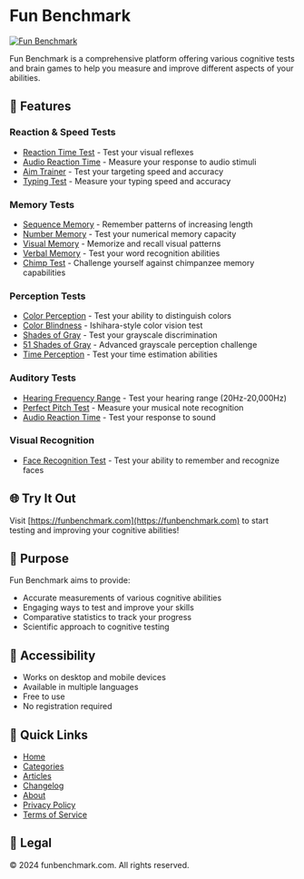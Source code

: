 # Fun Benchmark

[![Fun Benchmark](https://funbenchmark.com/images/logo.png)](https://funbenchmark.com)

Fun Benchmark is a comprehensive platform offering various cognitive tests and brain games to help you measure and improve different aspects of your abilities.

## 🎯 Features

### Reaction & Speed Tests
- [Reaction Time Test](https://funbenchmark.com/reaction-time) - Test your visual reflexes
- [Audio Reaction Time](https://funbenchmark.com/audio-reaction) - Measure your response to audio stimuli
- [Aim Trainer](https://funbenchmark.com/aim) - Test your targeting speed and accuracy
- [Typing Test](https://funbenchmark.com/typing) - Measure your typing speed and accuracy

### Memory Tests
- [Sequence Memory](https://funbenchmark.com/sequence) - Remember patterns of increasing length
- [Number Memory](https://funbenchmark.com/number-memory) - Test your numerical memory capacity
- [Visual Memory](https://funbenchmark.com/memory) - Memorize and recall visual patterns
- [Verbal Memory](https://funbenchmark.com/verbal-memory) - Test your word recognition abilities
- [Chimp Test](https://funbenchmark.com/chimp) - Challenge yourself against chimpanzee memory capabilities

### Perception Tests
- [Color Perception](https://funbenchmark.com/color-perception) - Test your ability to distinguish colors
- [Color Blindness](https://funbenchmark.com/color-blindness) - Ishihara-style color vision test
- [Shades of Gray](https://funbenchmark.com/gray-shades) - Test your grayscale discrimination
- [51 Shades of Gray](https://funbenchmark.com/fifty-one-gray-shades) - Advanced grayscale perception challenge
- [Time Perception](https://funbenchmark.com/time-perception) - Test your time estimation abilities

### Auditory Tests
- [Hearing Frequency Range](https://funbenchmark.com/hearing-test) - Test your hearing range (20Hz-20,000Hz)
- [Perfect Pitch Test](https://funbenchmark.com/perfect-pitch) - Measure your musical note recognition
- [Audio Reaction Time](https://funbenchmark.com/audio-reaction) - Test your response to sound

### Visual Recognition
- [Face Recognition Test](https://funbenchmark.com/face-recognition) - Test your ability to remember and recognize faces

## 🌐 Try It Out

Visit [https://funbenchmark.com](https://funbenchmark.com) to start testing and improving your cognitive abilities!

## 🎯 Purpose

Fun Benchmark aims to provide:
- Accurate measurements of various cognitive abilities
- Engaging ways to test and improve your skills
- Comparative statistics to track your progress
- Scientific approach to cognitive testing

## 📱 Accessibility

- Works on desktop and mobile devices
- Available in multiple languages
- Free to use
- No registration required

## 🔗 Quick Links

- [Home](https://funbenchmark.com)
- [Categories](https://funbenchmark.com/category)
- [Articles](https://funbenchmark.com/article)
- [Changelog](https://funbenchmark.com/changelog)
- [About](https://funbenchmark.com/about)
- [Privacy Policy](https://funbenchmark.com/privacy)
- [Terms of Service](https://funbenchmark.com/terms)

## 📄 Legal

© 2024 funbenchmark.com. All rights reserved.
